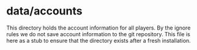 # data/accounts

This directory holds the account information for all players. By the ignore
rules we do not save account information to the git repository. This file is
here as a stub to ensure that the directory exists after a fresh installation.
